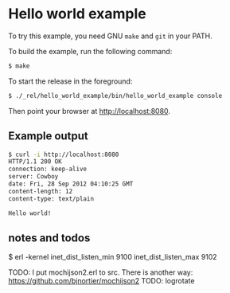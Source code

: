 Hello world example
===================

To try this example, you need GNU `make` and `git` in your PATH.

To build the example, run the following command:

``` bash
$ make
```

To start the release in the foreground:

``` bash
$ ./_rel/hello_world_example/bin/hello_world_example console
```

Then point your browser at [http://localhost:8080](http://localhost:8080).

Example output
--------------

``` bash
$ curl -i http://localhost:8080
HTTP/1.1 200 OK
connection: keep-alive
server: Cowboy
date: Fri, 28 Sep 2012 04:10:25 GMT
content-length: 12
content-type: text/plain

Hello world!
```

notes and todos
--------------

$ erl -kernel inet_dist_listen_min 9100 inet_dist_listen_max 9102

 TODO: I put mochijson2.erl to src. There is another way: https://github.com/bjnortier/mochijson2
 TODO: logrotate

 

